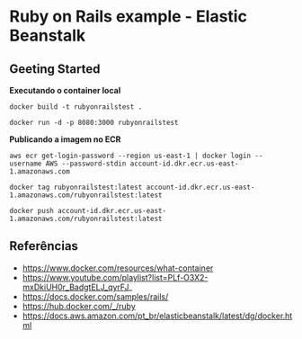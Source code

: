 # Ruby on Rails example - Elastic Beanstalk

## Geeting Started

**Executando o container local**

```
docker build -t rubyonrailstest .

docker run -d -p 8080:3000 rubyonrailstest

```

**Publicando a imagem no ECR**

```
aws ecr get-login-password --region us-east-1 | docker login --username AWS --password-stdin account-id.dkr.ecr.us-east-1.amazonaws.com

docker tag rubyonrailstest:latest account-id.dkr.ecr.us-east-1.amazonaws.com/rubyonrailstest:latest

docker push account-id.dkr.ecr.us-east-1.amazonaws.com/rubyonrailstest:latest
```

## Referências

- https://www.docker.com/resources/what-container
- https://www.youtube.com/playlist?list=PLf-O3X2-mxDkiUH0r_BadgtELJ_qyrFJ_
- https://docs.docker.com/samples/rails/
- https://hub.docker.com/_/ruby
- https://docs.aws.amazon.com/pt_br/elasticbeanstalk/latest/dg/docker.html
